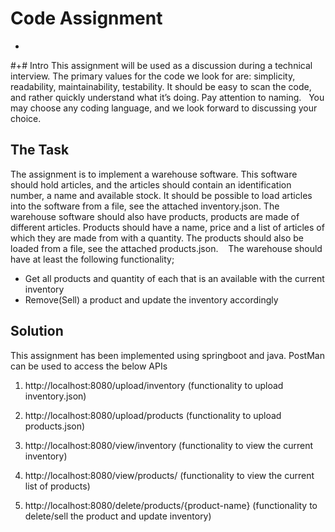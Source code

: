# Code Assignment

-
#+# Intro
This assignment will be used as a discussion during a technical interview.
The primary values for the code we look for are: simplicity, readability, maintainability, testability. It should be easy to scan the code, and rather quickly understand what it’s doing. Pay attention to naming.
 
You may choose any coding language, and we look forward to discussing your choice.

## The Task
The assignment is to implement a warehouse software. This software should hold articles, and the articles should contain an identification number, a name and available stock. It should be possible to load articles into the software from a file, see the attached inventory.json.
The warehouse software should also have products, products are made of different articles. Products should have a name, price and a list of articles of which they are made from with a quantity. The products should also be loaded from a file, see the attached products.json. 
 
The warehouse should have at least the following functionality;
* Get all products and quantity of each that is an available with the current inventory
* Remove(Sell) a product and update the inventory accordingly

## Solution

This assignment has been implemented using springboot and java. PostMan can be used to access the below APIs

1. http://localhost:8080/upload/inventory                  (functionality to upload inventory.json)

2. http://localhost:8080/upload/products                   (functionality to upload products.json)

3. http://localhost:8080/view/inventory                    (functionality to view the current inventory)

4. http://localhost:8080/view/products/                    (functionality to view the current list of products)

5. http://localhost:8080/delete/products/{product-name}    (functionality to delete/sell the product and update inventory)
